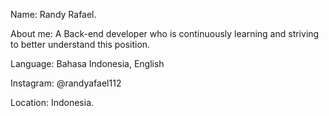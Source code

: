 Name: Randy Rafael.

About me: A Back-end developer who is continuously learning and striving to better understand this position.

Language: Bahasa Indonesia, English 

Instagram: @randyafael112

Location: Indonesia.

<!---
RanR112/RanR112 is a ✨ special ✨ repository because its `README.md` (this file) appears on your GitHub profile.
You can click the Preview link to take a look at your changes.
--->
